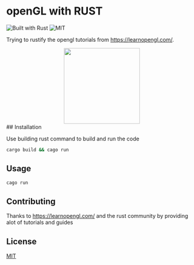 # openGL with RUST

![Built with Rust][badge-1] ![MIT](https://img.shields.io/badge/license-MIT-blue.svg)

Trying to rustify the opengl tutorials from https://learnopengl.com/.
<div align="center" markdown="1">
<img src="pictures/rustscan.png" height=200px width=200px>
</div>
## Installation

Use building rust command to build and run the code

```bash
cargo build && cago run
```

## Usage

```bash
cago run

```

## Contributing

Thanks to https://learnopengl.com/ and the rust community by providing alot of tutorials and guides

## License

[MIT](https://choosealicense.com/licenses/mit/)


[badge-1]: https://img.shields.io/badge/Built%20with-Rust-Purple
